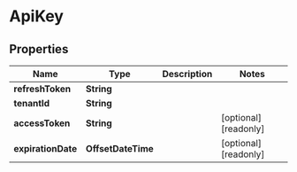 

# ApiKey

## Properties

Name | Type | Description | Notes
------------ | ------------- | ------------- | -------------
**refreshToken** | **String** |  | 
**tenantId** | **String** |  | 
**accessToken** | **String** |  |  [optional] [readonly]
**expirationDate** | **OffsetDateTime** |  |  [optional] [readonly]



